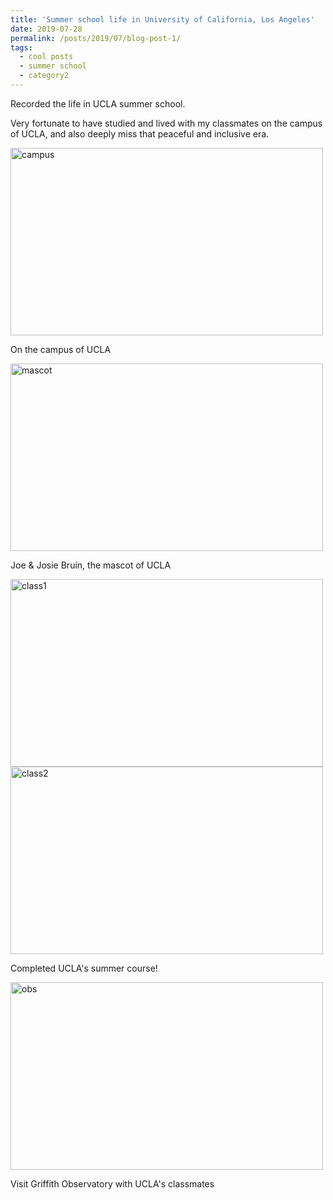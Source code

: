```yaml
---
title: 'Summer school life in University of California, Los Angeles'
date: 2019-07-28
permalink: /posts/2019/07/blog-post-1/
tags:
  - cool posts
  - summer school
  - category2
---
```


Recorded the life in UCLA summer school.

Very fortunate to have studied and lived with my classmates on the campus of UCLA, and also deeply miss that peaceful and inclusive era.



<img src="/Niko.github.io/images/BLOG_school.jpg" alt="campus" width="500" height="300">


On the campus of UCLA


<img src="/Niko.github.io/images/BLOG_mascot.jpg" alt="mascot" width="500" height="300">

Joe & Josie Bruin, the mascot of UCLA



<img src="/Niko.github.io/images/BLOG_class1.jpg" alt="class1" width="500" height="300">
<img src="/Niko.github.io/images/BLOG_class2.jpg" alt="class2" width="500" height="300">

Completed UCLA's summer course!



<img src="/Niko.github.io/images/BLOG_observatory.png" alt="obs" width="500" height="300">

Visit Griffith Observatory with UCLA's classmates 


<!--
Headings are cool
======

You can have many headings
======

Aren't headings cool?
------ 
--> 
